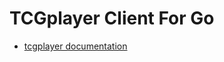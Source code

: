 # TCGplayer Client For Go
- [tcgplayer documentation](https://docs.tcgplayer.com/reference#pricing_getproductprices-1)
